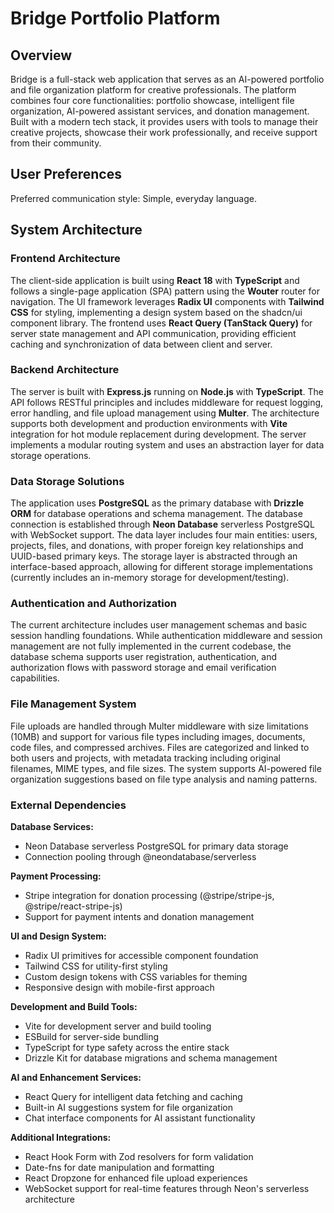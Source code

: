 # Bridge Portfolio Platform

## Overview

Bridge is a full-stack web application that serves as an AI-powered portfolio and file organization platform for creative professionals. The platform combines four core functionalities: portfolio showcase, intelligent file organization, AI-powered assistant services, and donation management. Built with a modern tech stack, it provides users with tools to manage their creative projects, showcase their work professionally, and receive support from their community.

## User Preferences

Preferred communication style: Simple, everyday language.

## System Architecture

### Frontend Architecture
The client-side application is built using **React 18** with **TypeScript** and follows a single-page application (SPA) pattern using the **Wouter** router for navigation. The UI framework leverages **Radix UI** components with **Tailwind CSS** for styling, implementing a design system based on the shadcn/ui component library. The frontend uses **React Query (TanStack Query)** for server state management and API communication, providing efficient caching and synchronization of data between client and server.

### Backend Architecture
The server is built with **Express.js** running on **Node.js** with **TypeScript**. The API follows RESTful principles and includes middleware for request logging, error handling, and file upload management using **Multer**. The architecture supports both development and production environments with **Vite** integration for hot module replacement during development. The server implements a modular routing system and uses an abstraction layer for data storage operations.

### Data Storage Solutions
The application uses **PostgreSQL** as the primary database with **Drizzle ORM** for database operations and schema management. The database connection is established through **Neon Database** serverless PostgreSQL with WebSocket support. The data layer includes four main entities: users, projects, files, and donations, with proper foreign key relationships and UUID-based primary keys. The storage layer is abstracted through an interface-based approach, allowing for different storage implementations (currently includes an in-memory storage for development/testing).

### Authentication and Authorization
The current architecture includes user management schemas and basic session handling foundations. While authentication middleware and session management are not fully implemented in the current codebase, the database schema supports user registration, authentication, and authorization flows with password storage and email verification capabilities.

### File Management System
File uploads are handled through Multer middleware with size limitations (10MB) and support for various file types including images, documents, code files, and compressed archives. Files are categorized and linked to both users and projects, with metadata tracking including original filenames, MIME types, and file sizes. The system supports AI-powered file organization suggestions based on file type analysis and naming patterns.

### External Dependencies

**Database Services:**
- Neon Database serverless PostgreSQL for primary data storage
- Connection pooling through @neondatabase/serverless

**Payment Processing:**
- Stripe integration for donation processing (@stripe/stripe-js, @stripe/react-stripe-js)
- Support for payment intents and donation management

**UI and Design System:**
- Radix UI primitives for accessible component foundation
- Tailwind CSS for utility-first styling
- Custom design tokens with CSS variables for theming
- Responsive design with mobile-first approach

**Development and Build Tools:**
- Vite for development server and build tooling
- ESBuild for server-side bundling
- TypeScript for type safety across the entire stack
- Drizzle Kit for database migrations and schema management

**AI and Enhancement Services:**
- React Query for intelligent data fetching and caching
- Built-in AI suggestions system for file organization
- Chat interface components for AI assistant functionality

**Additional Integrations:**
- React Hook Form with Zod resolvers for form validation
- Date-fns for date manipulation and formatting
- React Dropzone for enhanced file upload experiences
- WebSocket support for real-time features through Neon's serverless architecture